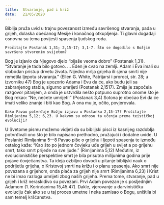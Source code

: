 ```yaml
---
title:  Stvaranje, pad i križ
date:   21/05/2020
---
```


Biblija pruža uvid u trajnu povezanost između savršenog stvaranja, pada u grijeh, dolaska obećanog Mesije i konačnog otkupljenja. Ti glavni događaji osnovna su tema povijesti spasenja ljudskog roda.

`Pročitajte Postanak 1,31; 2,15-17; 3,1-7. Što se dogodilo s Božjim savršeno stvorenim svijetom?`

Bog je izjavio da Njegovo djelo “bijaše veoma dobro” (Postanak 1,31). “Stvaranje je tada bilo gotovo. ... Eden je cvao na zemlji. Adam i Eva imali su slobodan pristup drvetu života. Nijedna mrlja grijeha ili sjena smrti nije remetila ljepotu stvaranja.” (Ellen G. White, Patrijarsi i proroci, str. 28; u izvorniku 47) Bog je upozorio Adama i Evu da će, ako budu jeli sa zabranjenog stabla, sigurno umrijeti (Postanak 2,1517). Zmija je započela razgovor pitanjem, a onda je ustvrdila nešto potpuno suprotno onome što je Bog rekao: “Ne, nećete umrijeti!” (Postanak 3,4) Sotona je obećao Evi da će imati veliko znanje i biti kao Bog. A ona mu je, očito, povjerovala.

`Kako Pavao potvrđuje Božju izjavu u Postanku 2,15-17? Pročitajte Rimljanima 5,12; 6,23. U kakvom su odnosu ta učenja prema teističkoj evoluciji?`

U Svetome pismu možemo vidjeti da su biblijski pisci iz kasnijeg razdoblja potvrđivali ono što je bilo napisano prethodno, pružajući i dodatne uvide. U Poslanici Rimljanima 5—8 Pavao piše o grijehu i ljepoti spasenja te između ostalog kaže: “Kao što po jednom čovjeku uđe grijeh u svijet a po grijehu smrt, tako smrt prijeđe na sve ljude.” (Rimljanima 5,12) Međutim, iz evolucionističke perspektive smrt je bila prisutna milijunima godina prije pojave čovječanstva. Ta ideja ozbiljno dovodi u pitanje biblijski nauk o podrijetlu grijeha, o Kristovoj smrti na križu i o planu spasenja. Ako smrt nije povezana s grijehom, onda plaća za grijeh nije smrt (Rimljanima 6,23) i Krist ne bi imao razloga umrijeti zbog naših grijeha. Prema tome, stvaranje, pad u grijeh i križ neraskidivo su povezani. Prvi Adam povezan je s posljednjim Adamom (1. Korinćanima 15,45.47). Dakle, vjerovanje u darvinističku evoluciju čak ako se u taj proces umetne i neka zamisao o Bogu, uništila bi sam temelj kršćanstva.
